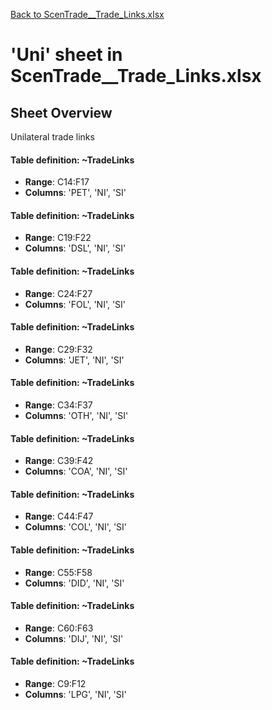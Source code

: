 [Back to ScenTrade__Trade_Links.xlsx](README.md)

# 'Uni' sheet in ScenTrade__Trade_Links.xlsx

## Sheet Overview

Unilateral trade links

#### Table definition: ~TradeLinks
- **Range**: C14:F17
- **Columns**: 'PET', 'NI', 'SI'

#### Table definition: ~TradeLinks
- **Range**: C19:F22
- **Columns**: 'DSL', 'NI', 'SI'

#### Table definition: ~TradeLinks
- **Range**: C24:F27
- **Columns**: 'FOL', 'NI', 'SI'

#### Table definition: ~TradeLinks
- **Range**: C29:F32
- **Columns**: 'JET', 'NI', 'SI'

#### Table definition: ~TradeLinks
- **Range**: C34:F37
- **Columns**: 'OTH', 'NI', 'SI'

#### Table definition: ~TradeLinks
- **Range**: C39:F42
- **Columns**: 'COA', 'NI', 'SI'

#### Table definition: ~TradeLinks
- **Range**: C44:F47
- **Columns**: 'COL', 'NI', 'SI'

#### Table definition: ~TradeLinks
- **Range**: C55:F58
- **Columns**: 'DID', 'NI', 'SI'

#### Table definition: ~TradeLinks
- **Range**: C60:F63
- **Columns**: 'DIJ', 'NI', 'SI'

#### Table definition: ~TradeLinks
- **Range**: C9:F12
- **Columns**: 'LPG', 'NI', 'SI'

